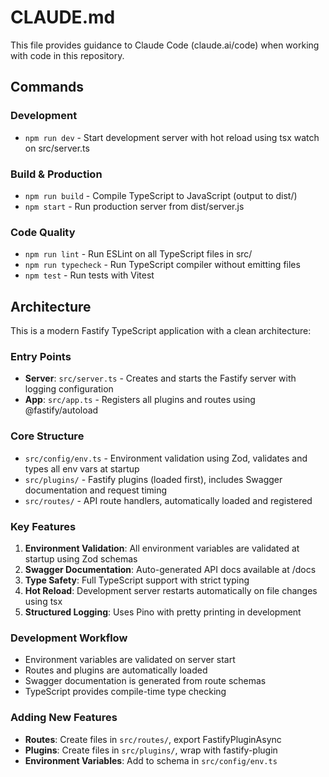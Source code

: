 # CLAUDE.md

This file provides guidance to Claude Code (claude.ai/code) when working with code in this repository.

## Commands

### Development
- `npm run dev` - Start development server with hot reload using tsx watch on src/server.ts

### Build & Production
- `npm run build` - Compile TypeScript to JavaScript (output to dist/)
- `npm start` - Run production server from dist/server.js

### Code Quality
- `npm run lint` - Run ESLint on all TypeScript files in src/
- `npm run typecheck` - Run TypeScript compiler without emitting files
- `npm test` - Run tests with Vitest

## Architecture

This is a modern Fastify TypeScript application with a clean architecture:

### Entry Points
- **Server**: `src/server.ts` - Creates and starts the Fastify server with logging configuration
- **App**: `src/app.ts` - Registers all plugins and routes using @fastify/autoload

### Core Structure
- `src/config/env.ts` - Environment validation using Zod, validates and types all env vars at startup
- `src/plugins/` - Fastify plugins (loaded first), includes Swagger documentation and request timing
- `src/routes/` - API route handlers, automatically loaded and registered

### Key Features
1. **Environment Validation**: All environment variables are validated at startup using Zod schemas
2. **Swagger Documentation**: Auto-generated API docs available at /docs
3. **Type Safety**: Full TypeScript support with strict typing
4. **Hot Reload**: Development server restarts automatically on file changes using tsx
5. **Structured Logging**: Uses Pino with pretty printing in development

### Development Workflow
- Environment variables are validated on server start
- Routes and plugins are automatically loaded
- Swagger documentation is generated from route schemas
- TypeScript provides compile-time type checking

### Adding New Features
- **Routes**: Create files in `src/routes/`, export FastifyPluginAsync
- **Plugins**: Create files in `src/plugins/`, wrap with fastify-plugin
- **Environment Variables**: Add to schema in `src/config/env.ts`